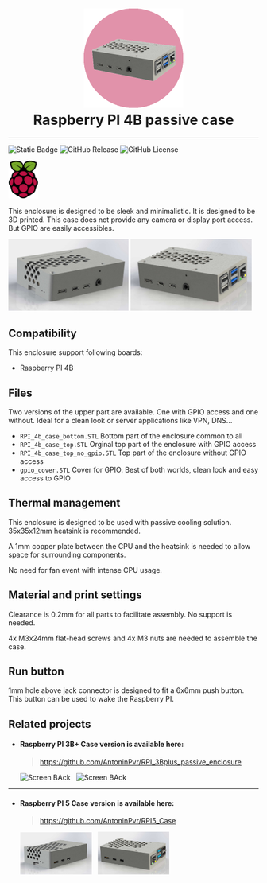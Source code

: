 <h1 align="center">
    <img src="https://github.com/AntoninPvr/RPI4B_Case/blob/main/img/logo.png?raw=true" alt="RPI Enclosure Logo" width="200"></a>
    <br>
    Raspberry PI 4B passive case
</h1>

---
![Static Badge](https://img.shields.io/badge/status-active-green)
![GitHub Release](https://img.shields.io/github/v/release/AntoninPvr/RPI4B_Case)
![GitHub License](https://img.shields.io/github/license/AntoninPvr/RPI4B_Case)

<p float="left">
  <img src="https://github.com/AntoninPvr/RPI5_Case/blob/main/img/raspberry_pi_logo.png?raw=true"  width="60"/>
</p>

This enclosure is designed to be sleek and minimalistic. It is designed to be 3D printed. This case does not provide any camera or display port access. But GPIO are easily accessibles.

<p float="left">
  <img src="https://github.com/AntoninPvr/RPI4B_Case/blob/main/img/render_sd_hdmi.jpg?raw=true"  width="48%"/>
  <img src="https://github.com/AntoninPvr/RPI4B_Case/blob/main/img/render_hdmi_usb.jpg?raw=true" width="48.4%" /> 
</p>


## Compatibility
This enclosure support following boards:

* Raspberry PI 4B

## Files

Two versions of the upper part are available. One with GPIO access and one without. Ideal for a clean look or server applications like VPN, DNS...

* `RPI_4b_case_bottom.STL` Bottom part of the enclosure common to all
* `RPI_4b_case_top.STL` Orginal top part of the enclosure with GPIO access
* `RPI_4b_case_top_no_gpio.STL` Top part of the enclosure without GPIO access
* `gpio_cover.STL` Cover for GPIO. Best of both worlds, clean look and easy access to GPIO


## Thermal management
This enclosure is designed to be used with passive cooling solution. 35x35x12mm heatsink is recommended.

A 1mm copper plate between the CPU and the heatsink is needed to allow space for surrounding components.

No need for fan event with intense CPU usage.

## Material and print settings
Clearance is 0.2mm for all parts to facilitate assembly. No support is needed.

4x M3x24mm flat-head screws and 4x M3 nuts are needed to assemble the case.

## Run button
1mm hole above jack connector is designed to fit a 6x6mm push button. This button can be used to wake the Raspberry PI.

## Related projects

* #### Raspberry PI 3B+ Case version is available here:
    > https://github.com/AntoninPvr/RPI_3Bplus_passive_enclosure

    <p align="left">
        <img alt="Screen BAck" src="https://github.com/AntoninPvr/RPI_3Bplus_passive_enclosure/blob/main/img/render_sd_hdmi.jpg?raw=true" width="30%">
    &nbsp;
        <img alt="Screen BAck" src="https://github.com/AntoninPvr/RPI_3Bplus_passive_enclosure/blob/main/img/render_hdmi_usb.jpg?raw=true" width="30%">
    </p>

---

* #### Raspberry PI 5 Case version is available here:
    > https://github.com/AntoninPvr/RPI5_Case

    <p align="left">
        <img alt="Screen BAck" src="https://github.com/AntoninPvr/RPI5_Case/blob/main/img/render_sd_hdmi.jpg?raw=true" width="30%">
    &nbsp;
        <img alt="Screen BAck" src="https://github.com/AntoninPvr/RPI5_Case/blob/main/img/render_hdmi_usb.jpg?raw=true" width="30%">
    </p>
